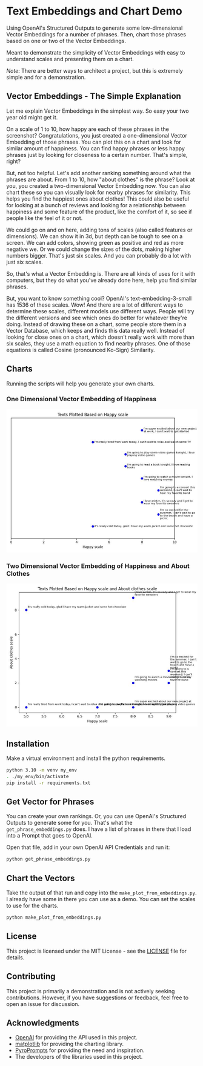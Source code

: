 # Text Embeddings and Chart Demo

Using OpenAI's Structured Outputs to generate some low-dimensional Vector Embeddings for a number of phrases. Then, chart those phrases based on one or two of the Vector Embeddings.

Meant to demonstrate the simplicity of Vector Embeddings with easy to understand scales and presenting them on a chart.

*Note*: There are better ways to architect a project, but this is extremely simple and for a demonstration.

## Vector Embeddings - The Simple Explanation

Let me explain Vector Embeddings in the simplest way. So easy your two year old might get it.

On a scale of 1 to 10, how happy are each of these phrases in the screenshot? Congratulations, you just created a one-dimensional Vector Embedding of those phrases. You can plot this on a chart and look for similar amount of happiness. You can find happy phrases or less happy phrases just by looking for closeness to a certain number. That's simple, right?

But, not too helpful. Let's add another ranking something around what the phrases are about. From 1 to 10, how "about clothes" is the phrase? Look at you, you created a two-dimensional Vector Embedding now. You can also chart these so you can visually look for nearby phrases for similarity. This helps you find the happiest ones about clothes! This could also be useful for looking at a bunch of reviews and looking for a relationship between happiness and some feature of the product, like the comfort of it, so see if people like the feel of it or not.

We could go on and on here, adding tons of scales (also called features or dimensions). We can show it in 3d, but depth can be tough to see on a screen. We can add colors, showing green as positive and red as more negative we. Or we could change the sizes of the dots, making higher numbers bigger. That's just six scales. And you can probably do a lot with just six scales.

So, that's what a Vector Embedding is. There are all kinds of uses for it with computers, but they do what you've already done here, help you find similar phrases.

But, you want to know something cool? OpenAI's text-embedding-3-small has 1536 of these scales. Wow! And there are a lot of different ways to determine these scales, different models use different ways. People will try the different versions and see which ones do better for whatever they're doing. Instead of drawing these on a chart, some people store them in a Vector Database, which keeps and finds this data really well. Instead of looking for close ones on a chart, which doesn't really work with more than six scales, they use a math equation to find nearby phrases. One of those equations is called Cosine (pronounced Ko-Sign) Similarity.

## Charts

Running the scripts will help you generate your own charts.

### One Dimensional Vector Embedding of Happiness

![One Dimensional Vector Embedding of Happiness](img/happy_scale_single.jpg)

### Two Dimensional Vector Embedding of Happiness and About Clothes

![Two Dimensional Vector Embedding of Happiness and About Clothes](img/happy_scale_about_clothes_scale.jpg)

## Installation

Make a virtual environment and install the python requirements.

```bash
python 3.10 -m venv my_env
. ./my_env/bin/activate
pip install -r requirements.txt
```

## Get Vector for Phrases

You can create your own rankings. Or, you can use OpenAI's Structured Outputs to generate some for you. That's what the `get_phrase_embeddings.py` does. I have a list of phrases in there that I load into a Prompt that goes to OpenAI.

Open that file, add in your own OpenAI API Credentials and run it:

```bash
python get_phrase_embeddings.py
```

## Chart the Vectors

Take the output of that run and copy into the `make_plot_from_embeddings.py`. I already have some in there you can use as a demo. You can set the scales to use for the charts.

```bash
python make_plot_from_embeddings.py
```

## License

This project is licensed under the MIT License - see the [LICENSE](LICENSE) file for details.

## Contributing

This project is primarily a demonstration and is not actively seeking contributions. However, if you have suggestions or feedback, feel free to open an issue for discussion.

## Acknowledgments

* [OpenAI](https://openai.com) for providing the API used in this project.
* [matplotlib](https://matplotlib.org/) for providing the charting library.
* [PyroPrompts](https://pyroprompts.com) for providing the need and inspiration.
* The developers of the libraries used in this project.
